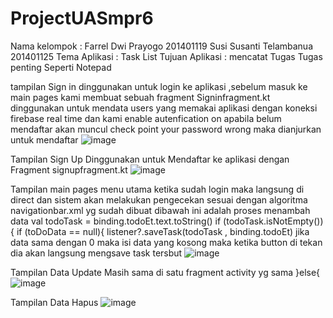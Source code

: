 # ProjectUASmpr6
Nama kelompok :
Farrel Dwi Prayogo 201401119
Susi Susanti Telambanua 201401125
Tema Aplikasi : Task List
Tujuan Aplikasi : mencatat Tugas Tugas penting Seperti Notepad

tampilan Sign in dinggunakan untuk login ke aplikasi ,sebelum masuk ke main pages kami membuat sebuah fragment Signinfragment.kt dinggunakan untuk mendata users yang memakai aplikasi dengan koneksi firebase real time dan kami enable autenfication on apabila belum mendaftar akan muncul check point your password wrong maka dianjurkan untuk mendaftar
![image](https://user-images.githubusercontent.com/102476391/210109020-1cb76644-888c-4ead-b567-00c0ae95efa6.png)


Tampilan Sign Up Dinggunakan untuk Mendaftar ke aplikasi dengan Fragment signupfragment.kt 
![image](https://user-images.githubusercontent.com/102476391/210108744-426a37e1-bac5-4afc-9971-c5354a681202.png)

Tampilan main pages menu utama ketika sudah login maka langsung di direct dan sistem akan melakukan pengecekan sesuai dengan algoritma navigationbar.xml yg sudah dibuat
dibawah ini adalah proses menambah data val todoTask = binding.todoEt.text.toString()
            if (todoTask.isNotEmpty()){
                if (toDoData == null){
                    listener?.saveTask(todoTask , binding.todoEt)
                    jika data sama dengan 0 maka isi data yang kosong maka ketika button di tekan dia akan langsung mengsave task tersbut 
![image](https://user-images.githubusercontent.com/102476391/210109399-4448f527-30e4-4e08-9043-586cf4aa740b.png)

Tampilan Data Update Masih sama di satu fragment activity yg sama 
}else{
![image](https://user-images.githubusercontent.com/102476391/210109878-1591ace6-39ff-4a40-9ae2-62045d87fecf.png)

Tampilan Data Hapus
![image](https://user-images.githubusercontent.com/102476391/210109983-42705658-1a0c-4628-a7d5-a354f05692c8.png)






